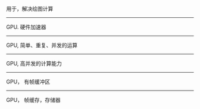 用于，解决绘图计算




<hr>




GPU.   硬件加速器



<hr>


GPU,   简单、重复、并发的运算



<hr>



GPU,  高并发的计算能力



<hr>




GPU， 有帧缓冲区



<hr>


GPU， 帧缓存，存储器



